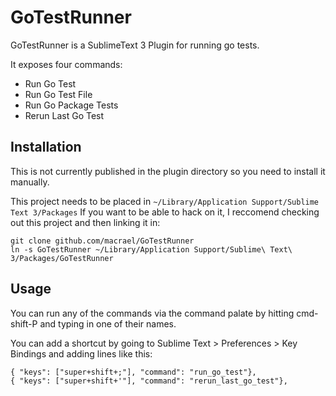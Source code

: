 # GoTestRunner

GoTestRunner is a SublimeText 3 Plugin for running go tests. 

It exposes four commands:

* Run Go Test
* Run Go Test File
* Run Go Package Tests
* Rerun Last Go Test

## Installation

This is not currently published in the plugin directory so you need to install it manually. 

This project needs to be placed in `~/Library/Application Support/Sublime Text 3/Packages`
If you want to be able to hack on it, I reccomend checking out this project and then linking it in:

```
git clone github.com/macrael/GoTestRunner
ln -s GoTestRunner ~/Library/Application Support/Sublime\ Text\ 3/Packages/GoTestRunner
```

## Usage

You can run any of the commands via the command palate by hitting cmd-shift-P and typing in one of their names. 

You can add a shortcut by going to Sublime Text > Preferences > Key Bindings and adding lines like this:

```
{ "keys": ["super+shift+;"], "command": "run_go_test"},
{ "keys": ["super+shift+'"], "command": "rerun_last_go_test"},
```

